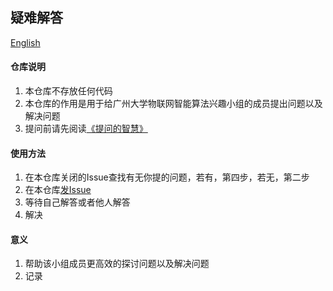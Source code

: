 ## 疑难解答

[English](https://github.com/gzhuiotig/Q_A/README-en.md)

#### 仓库说明

1. 本仓库不存放任何代码
2. 本仓库的作用是用于给广州大学物联网智能算法兴趣小组的成员提出问题以及解决问题
3. 提问前请先阅读[《提问的智慧》](https://github.com/ryanhanwu/How-To-Ask-Questions-The-Smart-Way/blob/master/README-zh_CN.md)

#### 使用方法

1. 在本仓库关闭的Issue查找有无你提的问题，若有，第四步，若无，第二步
2. 在本仓库[发Issue](https://github.com/gzhuiotig/Q_A/issues)
3. 等待自己解答或者他人解答
4. 解决

#### 意义

1. 帮助该小组成员更高效的探讨问题以及解决问题
2. 记录